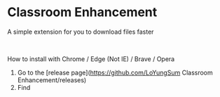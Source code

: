 # Classroom Enhancement

A simple extension for you to download files faster

<br/>

How to install with Chrome / Edge (Not IE) / Brave / Opera
1. Go to the [release page](https://github.com/LoYungSum Classroom Enhancement/releases)
2. Find
